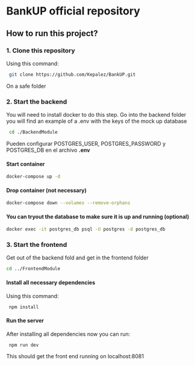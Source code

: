 # BankUP official repository

## How to run this project?
### 1. Clone this repository
Using this command: 
```bash
 git clone https://github.com/Kepalez/BankUP.git
```
On a safe folder

### 2. Start the backend
You will need to install docker to do this step.
Go into the backend folder you will find an example of a .env with the keys of the mock up database
```bash
 cd ./BackendModule
```
Pueden configurar POSTGRES_USER, POSTGRES_PASSWORD y POSTGRES_DB en el archivo **.env**

#### Start container
```bash
docker-compose up -d
```

#### Drop container (not necessary)
```bash
docker-compose down --volumes --remove-orphans
```

#### You can tryout the database to make sure it is up and running (optional)
```bash
docker exec -it postgres_db psql -U postgres -d postgres_db
```
### 3. Start the frontend
Get out of the backend fold and get in the frontend folder
```bash
cd ../FrontendModule
```
#### Install all necessary dependencies
Using this command: 
```bash
 npm install
```

#### Run the server
After installing all dependencies now you can run:
```bash
 npm run dev
```
This should get the front end running on localhost:8081
